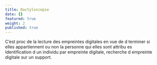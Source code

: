 ```yaml
---
title: Dactyloscopie
date: {}
featured: true
weight: 2
published: true
---
```


C’est proc de la lecture des empreintes digitales en vue de d terminer si elles appartiennent ou non la personne qui elles sont attribu es Identification d un individu par empreinte digitale, recherche d empreinte digitale sur un support.

